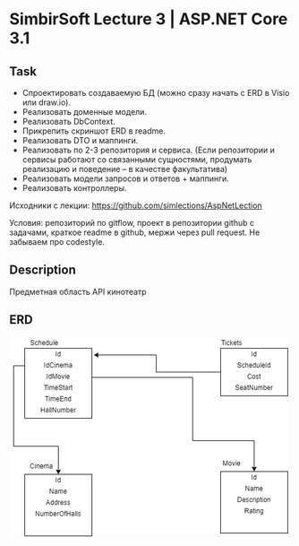 # SimbirSoft Lecture 3 | ASP.NET Core 3.1 

## Task

- Спроектировать создаваемую БД (можно сразу начать с ERD в Visio или draw.io).
- Реализовать доменные модели.
- Реализовать DbContext.
- Прикрепить скриншот ERD в readme.
- Реализовать DTO и маппинги.
- Реализовать по 2-3 репозитория и сервиса. (Если репозитории и сервисы работают со связанными сущностями, продумать реализацию и поведение – в качестве факультатива)
- Реализовать модели запросов и ответов + маппинги.
- Реализовать контроллеры.

Исходники с лекции: https://github.com/simlections/AspNetLection

Условия: репозиторий по gitflow, проект в репозитории github с задачами, краткое readme в github, мержи через pull request. Не забываем про codestyle.

## Description

Предметная область API кинотеатр

## ERD

![ERD](ERD.png)